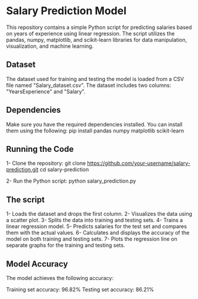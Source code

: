 # Salary Prediction Model
This repository contains a simple Python script for predicting salaries based on years of experience using linear regression. The script utilizes the pandas, numpy, matplotlib, and scikit-learn libraries for data manipulation, visualization, and machine learning.

## Dataset
The dataset used for training and testing the model is loaded from a CSV file named "Salary_dataset.csv". The dataset includes two columns: "YearsExperience" and "Salary".

## Dependencies
Make sure you have the required dependencies installed. You can install them using the following:
pip install pandas numpy matplotlib scikit-learn

## Running the Code
1- Clone the repository:
git clone https://github.com/your-username/salary-prediction.git
cd salary-prediction

2- Run the Python script:
python salary_prediction.py

## The script
1- Loads the dataset and drops the first column.
2- Visualizes the data using a scatter plot.
3- Splits the data into training and testing sets.
4- Trains a linear regression model.
5- Predicts salaries for the test set and compares them with the actual values.
6- Calculates and displays the accuracy of the model on both training and testing sets.
7- Plots the regression line on separate graphs for the training and testing sets.

## Model Accuracy
The model achieves the following accuracy:

Training set accuracy: 96.82%
Testing set accuracy: 86.21%
